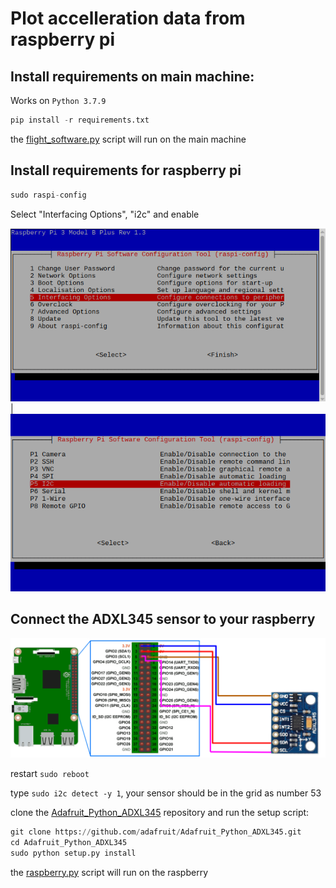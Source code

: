 # Plot accelleration data from raspberry pi

## Install requirements on main machine:

Works on ```Python 3.7.9```

```python
pip install -r requirements.txt
```
the [flight_software.py](https://github.com/MrSinho/SpaceProgramm/blob/master/flight_software.py) script will run on the main machine

## Install requirements for raspberry pi
```python
sudo raspi-config
```
Select "Interfacing Options", "i2c" and enable

![](images/interfacing_options.png) | ![](images/i2c.png)





## Connect the ADXL345 sensor to your raspberry
![](images/adxl345_schematics.png)

restart ```sudo reboot```

type ```sudo i2c detect -y 1```, your sensor should be in the grid as number 53

clone the [Adafruit_Python_ADXL345](https://github.com/adafruit/Adafruit_Python_ADXL345) repository and run the setup script:
```python
git clone https://github.com/adafruit/Adafruit_Python_ADXL345.git
cd Adafruit_Python_ADXL345
sudo python setup.py install
```
the [raspberry.py](https://github.com/MrSinho/SpaceProgramm/blob/master/flight_software.py) script will run on the raspberry



